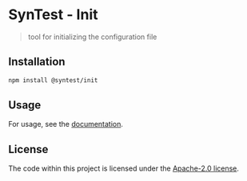 # SynTest - Init

> tool for initializing the configuration file

## Installation

```bash
npm install @syntest/init
```

## Usage

For usage, see the [documentation](https://www.syntest.org/docs).

## License

The code within this project is licensed under the [Apache-2.0 license](LICENSE).
